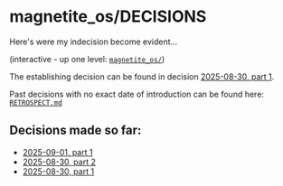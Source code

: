 # magnetite_os/DECISIONS
Here's were my indecision become evident...

(interactive - up one level: [`magnetite_os/`](../))

The establishing decision can be found in decision
[2025-08-30, part 1](./DECISION_2025-08-30_1.md).

Past decisions with no exact date of introduction can be found
here: [`RETROSPECT.md`](./RETROSPECT.md)

## Decisions made so far:
- [2025-09-01, part 1](./DECISION_2025-09-01_1.md)
- [2025-08-30, part 2](./DECISION_2025-08-30_2.md)
- [2025-08-30, part 1](./DECISION_2025-08-30_1.md)